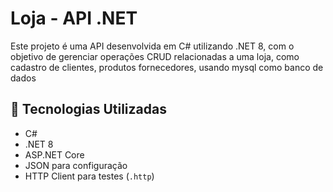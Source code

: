 # Loja - API .NET

Este projeto é uma API desenvolvida em C# utilizando .NET 8, com o objetivo de gerenciar operações CRUD relacionadas a uma loja, como cadastro de clientes, produtos fornecedores, usando mysql como banco de dados

## 🚀 Tecnologias Utilizadas

- C#
- .NET 8
- ASP.NET Core
- JSON para configuração
- HTTP Client para testes (`.http`)
